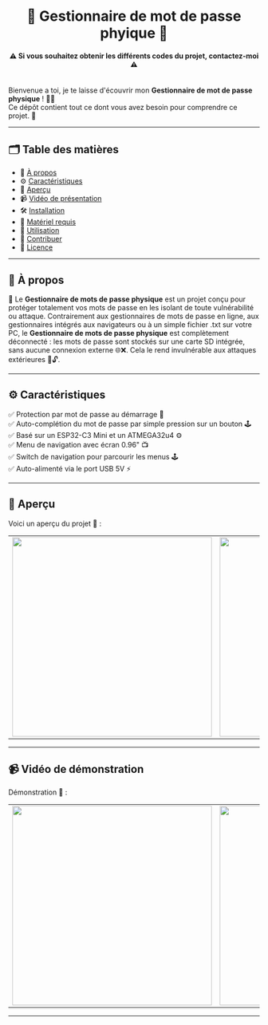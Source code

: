<h1 align="center"> 🔐 Gestionnaire de mot de passe phyique 🔐</h1>

<h4 align="center">⚠️ Si vous souhaitez obtenir les différents codes du projet, contactez-moi ⚠️</h4>
<BR>
Bienvenue a toi, je te laisse d'écouvrir mon <strong>Gestionnaire de mot de passe physique</strong> ! 👨‍💻
<BR>Ce dépôt contient tout ce dont vous avez besoin pour comprendre ce projet. 🧠


---

## 🗂️ **Table des matières**

- 📖 [À propos](#-à-propos)
- ⚙️ [Caractéristiques](#-caractéristiques)
- 📸 [Aperçu](#-aperçu)
- 📹 [Vidéo de présentation](#-vidéo-de-présentation)
- 🛠️ [Installation](#-installation)
- 🧰 [Matériel requis](#-matériel-requis)
- 🚀 [Utilisation](#-utilisation)
- 🤝 [Contribuer](#-contribuer)
- 📄 [Licence](#-licence)

---

## 📖 **À propos**

🔐 Le <strong>Gestionnaire de mots de passe physique</strong> est un projet conçu pour protéger totalement vos mots de passe en les isolant de toute vulnérabilité ou attaque. Contrairement aux gestionnaires de mots de passe en ligne, aux gestionnaires intégrés aux navigateurs ou à un simple fichier .txt sur votre PC, le <strong>Gestionnaire de mots de passe physique</strong> est complètement déconnecté : les mots de passe sont stockés sur une carte SD intégrée, sans aucune connexion externe 🌐❌. Cela le rend invulnérable aux attaques extérieures 🚫🔓.

---

## ⚙️ **Caractéristiques**

✅ Protection par mot de passe au démarrage 🔑<BR>
✅ Auto-complétion du mot de passe par simple pression sur un bouton 🕹️<BR>
✅ Basé sur un ESP32-C3 Mini et un ATMEGA32u4 ⚙️<BR>
✅ Menu de navigation avec écran 0.96" 📺<BR>
✅ Switch de navigation pour parcourir les menus 🕹️<BR>
✅ Auto-alimenté via le port USB 5V ⚡

---

## 📸 **Aperçu**

Voici un aperçu du projet 📸 :  

<table>
  <tr>
    <td><img src="images/image_2.jpg" width="400" /></td>
    <td><img src="images/image_1.jpg" width="400" /></td>
  </tr>
</table>

---

## 📹 **Vidéo de démonstration**

Démonstration 🎥 :  

<table>
  <tr>
    <td>
      <a href="https://youtube.com/shorts/-SwLPRkY-Fo">
        <img src="images/tp_1" width="400" />
      </a>
    </td>
    <td>
      <a href="https://youtube.com/shorts/eJ-4S6ALcDo">
        <img src="images/tp_2" width="400" />
      </a>
    </td>
    <td>
      <a href="https://youtube.com/shorts/n3cjihoxoFQ">
        <img src="images/tp_3" width="400" />
      </a>
    </td>
  </tr>
</table>

---

